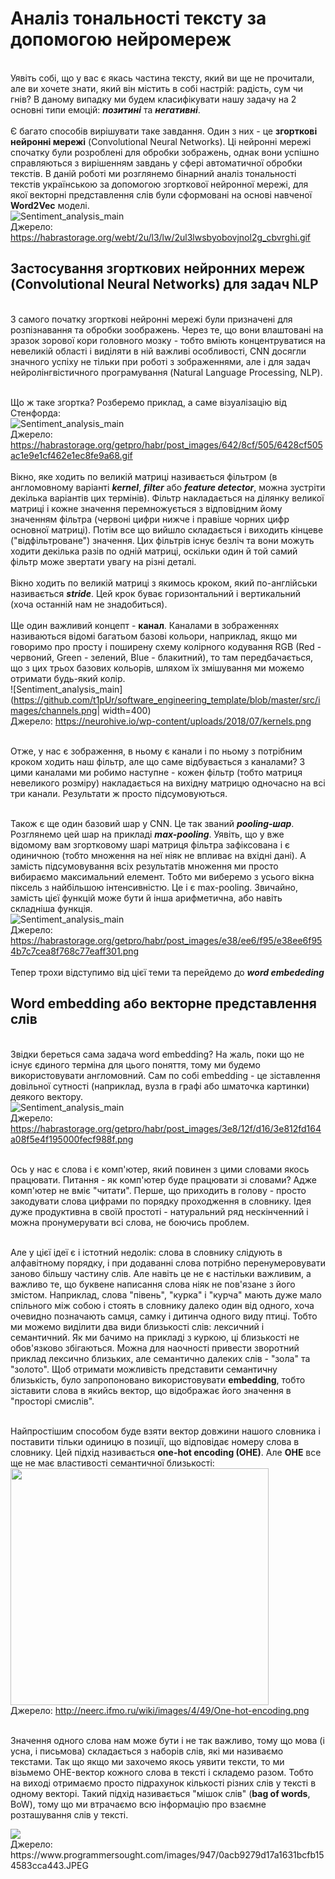# Аналіз тональності тексту за допомогою нейромереж

<br>Уявіть собі, що у вас є якась частина тексту, який ви ще не прочитали, але ви хочете знати, який він містить в собі настрій: радість, сум чи гнів?
В даному випадку ми будем класифікувати нашу задачу на 2 основні типи емоцій: ***позитині*** та ***негативні***.</br>
<br>Є багато способів вирішувати таке завдання. Один з них - це **згорткові нейронні мережі** (Convolutional Neural Networks). 
Ці нейронні мережі спочатку були розроблені для обробки зображень, однак вони успішно справляються з вирішенням завдань у сфері автоматичної обробки текстів. 
В даній роботі ми розглянемо бінарний аналіз тональності текстів українською за допомогою згорткової нейронної мережі,
для якої векторні представлення слів були сформовані на основі навченої **Word2Vec** моделі.</br>
![Sentiment_analysis_main](https://github.com/t1pUr/software_engineering_template/blob/master/src/images/Sentiment%20analysis%20main.gif)
<br>Джерело: https://habrastorage.org/webt/2u/l3/lw/2ul3lwsbyobovjnol2g_cbvrghi.gif</br>
<h2>
Застосування згорткових нейронних мереж (Convolutional Neural Networks) для задач NLP
</h2>
<br>
З самого початку згорткові нейронні мережі були призначені для розпізнавання та обробки зоображень. Через те, що вони влаштовані на зразок зорової кори головного мозку - тобто вміють концентруватися на невеликій області і виділяти в ній важливі особливості, CNN досягли значного успіху не тільки при роботі з зображеннями, але і для задач нейролінгвістичного програмування (Natural Language Processing, NLP).
</br>

<br>Що ж таке згортка? Розберемо приклад, а саме візуалізацію від Стенфорда:</br>
![Sentiment_analysis_main](https://github.com/t1pUr/software_engineering_template/blob/master/src/images/CNN_example.gif)
<br>Джерело: https://habrastorage.org/getpro/habr/post_images/642/8cf/505/6428cf505ac1e9e1cf462e1ec8fe9a68.gif</br>
<br>Вікно, яке ходить по великій матриці називається фільтром (в англомовному варіанті ***kernel***, ***filter*** або ***feature detector***, можна зустріти декілька варіантів цих термінів). Фільтр накладається на ділянку великої матриці і кожне значення перемножується з відповідним йому значенням фільтра (червоні цифри нижче і правіше чорних цифр основної матриці). Потім все що вийшло складається і виходить кінцеве ("відфільтроване") значення. Цих фільтрів існує безліч та вони можуть ходити декілька разів по одній матриці, оскільки один й той самий фільтр може звертати увагу на різні деталі.</br>
<br>Вікно ходить по великій матриці з якимось кроком, який по-англійськи називається ***stride***. Цей крок буває горизонтальний і вертикальний (хоча останній нам не знадобиться).</br>
<br>Ще один важливий концепт - **канал**. Каналами в зображеннях називаються відомі багатьом базові кольори, наприклад, якщо ми говоримо про просту і поширену схему колірного кодування RGB (Red - червоний, Green - зелений, Blue - блакитний), то там передбачається, що з цих трьох базових кольорів, шляхом їх змішування ми можемо отримати будь-який колір.</br>
![Sentiment_analysis_main](https://github.com/t1pUr/software_engineering_template/blob/master/src/images/channels.png| width=400)
<br>Джерело: https://neurohive.io/wp-content/uploads/2018/07/kernels.png</br>

<br>Отже, у нас є зображення, в ньому є канали і по ньому з потрібним кроком ходить наш фільтр, але що саме відбувається з каналами? З цими каналами ми робимо наступне - кожен фільтр (тобто матриця невеликого розміру) накладається на вихідну матрицю одночасно на всі три канали. Результати ж просто підсумовуються.</br>

<br>Також є ще один базовий шар у CNN. Це так званий ***pooling-шар***. Розглянемо цей шар на прикладі ***max-pooling***. Уявіть, що у вже відомому вам згортковому шарі матриця фільтра зафіксована і є одиничною (тобто множення на неї ніяк не впливає на вхідні дані). А замість підсумовування всіх результатів множення ми просто вибираємо максимальний елемент. Тобто ми виберемо з усього вікна піксель з найбільшою інтенсивністю. Це і є max-pooling. Звичайно, замість цієї функцій може бути й інша арифметична, або навіть складніша функція.</br>
![Sentiment_analysis_main](https://github.com/t1pUr/software_engineering_template/blob/master/src/images/max_pooling.png)
<br>Джерело: https://habrastorage.org/getpro/habr/post_images/e38/ee6/f95/e38ee6f954b7c7cea8f768c77eaff301.png</br>
<br>Тепер трохи відступимо від цієї теми та перейдемо до ***word embededing***</br>
<h2>
Word embedding або векторне представлення слів
</h2>

<br>Звідки береться сама задача word embedding?
На жаль, поки що не існує єдиного терміна для цього поняття, тому ми будемо використовувати англомовний.
Сам по собі embedding - це зіставлення довільної сутності (наприклад, вузла в графі або шматочка картинки) деякого вектору.</br>
![Sentiment_analysis_main](https://github.com/t1pUr/software_engineering_template/blob/master/src/images/embedding.png)
<br>Джерело: https://habrastorage.org/getpro/habr/post_images/3e8/12f/d16/3e812fd164a08f5e4f195000fecf988f.png</br> 

<br>Ось у нас є слова і є комп'ютер, який повинен з цими словами якось працювати. Питання - як комп'ютер буде працювати зі словами? Адже комп'ютер не вміє "читати". Перше, що приходить в голову - просто закодувати слова цифрами по порядку проходження в словнику. Ідея дуже продуктивна в своїй простоті - натуральний ряд нескінченний і можна пронумерувати всі слова, не боючись проблем.</br>

<br>Але у цієї ідеї є і істотний недолік: слова в словнику слідують в алфавітному порядку, і при додаванні слова потрібно перенумеровувати заново більшу частину слів. Але навіть це не є настільки важливим, а важливо те, що буквене написання слова ніяк не пов'язане з його змістом. Наприклад, слова "півень", "курка" і "курча" мають дуже мало спільного між собою і стоять в словнику далеко один від одного, хоча очевидно позначають самця, самку і дитинча одного виду птиці. Тобто ми можемо виділити два види близькості слів: лексичний і семантичний. Як ми бачимо на прикладі з куркою, ці близькості не обов'язково збігаються. Можна для наочності привести зворотний приклад лексично близьких, але семантично далеких слів - "зола" та "золото". Щоб отримати можливість представити семантичну близькість, було запропоновано використовувати **embedding**, тобто зіставити слова в якийсь вектор, що відображає його значення в "просторі смислів".</br>

<br>Найпростішим способом буде взяти вектор довжини нашого словника і поставити тільки одиницю в позиції, що відповідає номеру слова в словнику. Цей підхід називається **one-hot encoding (OHE)**. Але **OHE** все ще не має властивості семантичної близькості:</br>
<img src="https://github.com/t1pUr/software_engineering_template/blob/master/src/images/one_hot_encoding.png"  width="413" height="379">
<br>Джерело: http://neerc.ifmo.ru/wiki/images/4/49/One-hot-encoding.png</br> 

<br>Значення одного слова нам може бути і не так важливо, тому що мова (і усна, і письмова) складається з наборів слів, які ми називаємо текстами. Так що якщо ми захочемо якось уявити тексти, то ми візьмемо OHE-вектор кожного слова в тексті і складемо разом. Тобто на виході отримаємо просто підрахунок кількості різних слів у тексті в одному векторі. Такий підхід називається "мішок слів" (**bag of words**, BoW), тому що ми втрачаємо всю інформацію про взаємне розташування слів у тексті.</br>

<img src="https://github.com/t1pUr/software_engineering_template/blob/master/src/images/bag_of_words.png">
<br>Джерело: https://www.programmersought.com/images/947/0acb9279d17a1631bcfb154583cca443.JPEG</br> 

